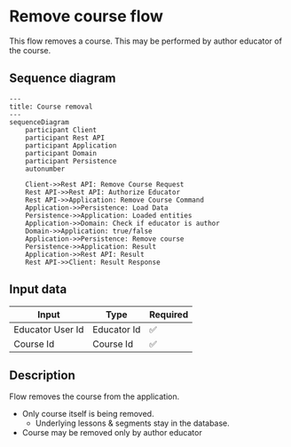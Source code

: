 # Remove course flow

This flow removes a course. This may be performed by author educator of the course.

## Sequence diagram

```mermaid
---
title: Course removal
---
sequenceDiagram
    participant Client
    participant Rest API
    participant Application
    participant Domain
    participant Persistence
    autonumber
    
    Client->>Rest API: Remove Course Request
    Rest API->>Rest API: Authorize Educator
    Rest API->>Application: Remove Course Command
    Application->>Persistence: Load Data
    Persistence->>Application: Loaded entities
    Application->>Domain: Check if educator is author
    Domain->>Application: true/false
    Application->>Persistence: Remove course
    Persistence->>Application: Result
    Application->>Rest API: Result
    Rest API->>Client: Result Response
```

## Input data

| Input              | Type        | Required |
|--------------------|-------------|----------|
| Educator User Id   | Educator Id | ✅        |
| Course Id          | Course Id   | ✅        |

## Description

Flow removes the course from the application.
 - Only course itself is being removed.
   - Underlying lessons & segments stay in the database.
 - Course may be removed only by author educator